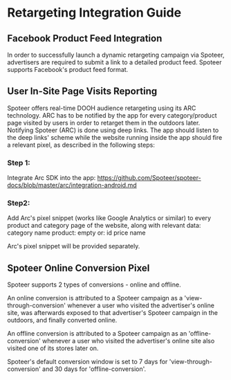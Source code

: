 # Retargeting Integration Guide

## Facebook Product Feed Integration
In order to successfully launch a dynamic retargeting campaign via Spoteer, advertisers are required to submit a link to a detailed product feed. Spoteer supports Facebook's product feed format.

## User In-Site Page Visits Reporting
Spoteer offers real-time DOOH audience retargeting using its ARC technology. ARC has to be notified by the app for every category/product page visited by users in order to retarget them in the outdoors later. Notifying Spoteer (ARC) is done using deep links. The app should listen to the deep links' scheme while the website running inside the app should fire a relevant pixel, as described in the following steps:

### Step 1:
Integrate Arc SDK into the app: https://github.com/Spoteer/spoteer-docs/blob/master/arc/integration-android.md

### Step2:
Add Arc's pixel snippet (works like Google Analytics or similar) to every product and category page of the website, along with relevant data:
category name
product: empty or:
id
price
name

Arc's pixel snippet will be provided separately.

## Spoteer Online Conversion Pixel
Spoteer supports 2 types of conversions - online and offline. 

An online conversion is attributed to a Spoteer campaign as a 'view-through-conversion' whenever a user who visited the advertiser's online site, was afterwards exposed to that advertiser's Spoteer campaign in the outdoors, and finally converted online.

An offline conversion is attributed to a Spoteer campaign as an 'offline-conversion' whenever a user who visited the advertiser's online site also visited one of its stores later on.

Spoteer's default conversion window is set to 7 days for 'view-through-conversion' and 30 days for 'offline-conversion'.
